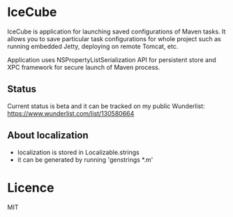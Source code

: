 # IceCube

IceCube is application for launching saved configurations of Maven tasks. It allows you to save particular task
configurations for whole project such as running embedded Jetty, deploying on remote Tomcat, etc.

Application uses NSPropertyListSerialization API for persistent store and XPC framework for secure launch of Maven process.

## Status
Current status is beta and it can be tracked on my public Wunderlist: https://www.wunderlist.com/list/130580664
 

## About localization
* localization is stored in Localizable.strings
* it can be generated by running 'genstrings *.m'

# Licence
MIT
